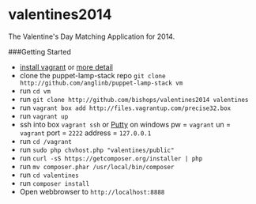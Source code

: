 valentines2014
==============

The Valentine's Day Matching Application for 2014. 

###Getting Started


    
  - [install vagrant](http://www.vagrantup.com/) or [more detail](http://briananglin.me/2013/11/lets-install-vagrant/)
  - clone the puppet-lamp-stack repo `git clone http://github.com/anglinb/puppet-lamp-stack vm`
  - run `cd vm`
  - run `git clone http://github.com/bishops/valentines2014 valentines`
  - run `vagrant box add http://files.vagrantup.com/precise32.box`
  - run `vagrant up`
  - ssh into box `vagrant ssh` or [Putty](http://www.chiark.greenend.org.uk/~sgtatham/putty/download.html) on windows pw = `vagrant` un = `vagrant` port = `2222` address = `127.0.0.1`
  - run `cd /vagrant`
  - run `sudo php chvhost.php "valentines/public"`
  - run `curl -sS https://getcomposer.org/installer | php`
  - run `mv composer.phar /usr/local/bin/composer`
  - run `cd valentines`
  - run `composer install`
  - Open webbrowser to `http://localhost:8888`
